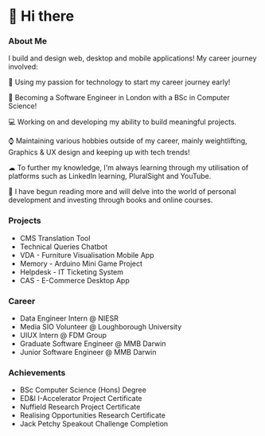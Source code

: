 # 👋 Hi there 


### About Me 
I build and design web, desktop and mobile applications! My career journey involved:

🔎 Using my passion for technology to start my career journey early!

🎩 Becoming a Software Engineer in London with a BSc in Computer Science!

💻 Working on and developing my ability to build meaningful projects.

⌚ Maintaining various hobbies outside of my career, mainly weightlifting, Graphics & UX design and keeping up with tech trends!

☁ To further my knowledge, I'm always learning through my utilisation of platforms such as LinkedIn learning, PluralSight and YouTube.

📖 I have begun reading more and will delve into the world of personal development and investing through books and online courses.

### Projects

- CMS Translation Tool
- Technical Queries Chatbot
- VDA - Furniture Visualisation Mobile App
- Memory - Arduino Mini Game Project
- Helpdesk - IT Ticketing System
- CAS - E-Commerce Desktop App

### Career

- Data Engineer Intern @ NIESR
- Media SIO Volunteer @ Loughborough University
- UIUX Intern @ FDM Group
- Graduate Software Engineer @ MMB Darwin
- Junior Software Engineer @ MMB Darwin


### Achievements

- BSc Computer Science (Hons) Degree
- ED&I I-Accelerator Project Certificate
- Nuffield Research Project Certificate
- Realising Opportunities Research Certificate
- Jack Petchy Speakout Challenge Completion


<!-- 

Here are some ideas to get you started:

- 🔭 I’m currently working on ...
- 🌱 I’m currently learning ...
- 👯 I’m looking to collaborate on ...
- 🤔 I’m looking for help with ...
- 💬 Ask me about ...
- 📫 How to reach me: ...
- 😄 Pronouns: ...
- ⚡ Fun fact: ...
-->
